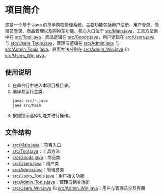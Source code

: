 # 项目简介
这是一个基于 Java 的简单购物管理系统，主要功能包括用户注册、用户登录、管理员登录、商品管理以及购物车功能。核心入口位于 [src/Main.java](src/Main.java)，工具方法集中在 [src/Tool.java](src/Tool.java)，商品逻辑在 [src/Goods.java](src/Goods.java)，用户逻辑在 [src/Users.java](src/Users.java) 与 [src/Users_Tools.java](src/Users_Tools.java)，管理员逻辑在 [src/Admin.java](src/Admin.java) 与 [src/Admin_Tools.java](src/Admin_Tools.java)。界面方法分别在 [src/Admin_Win.java](src/Admin_Win.java) 和 [src/Users_Win.java](src/Users_Win.java)。

## 使用说明
1. 在命令行中进入本项目根目录。  
2. 编译并运行主类:  
   ```bash
   javac src/*.java
   java src/Main
   ```
3. 按照提示选择功能并进行操作。  

## 文件结构
- [src/Main.java](src/Main.java)：项目入口  
- [src/Tool.java](src/Tool.java)：工具方法  
- [src/Goods.java](src/Goods.java)：商品类  
- [src/Users.java](src/Users.java)：用户类  
- [src/Admin.java](src/Admin.java)：管理员类  
- [src/Users_Tools.java](src/Users_Tools.java)：用户相关功能  
- [src/Admin_Tools.java](src/Admin_Tools.java)：管理员相关功能  
- [src/Users_Win.java](src/Users_Win.java) 和 [src/Admin_Win.java](src/Admin_Win.java)：用户与管理员交互界面
